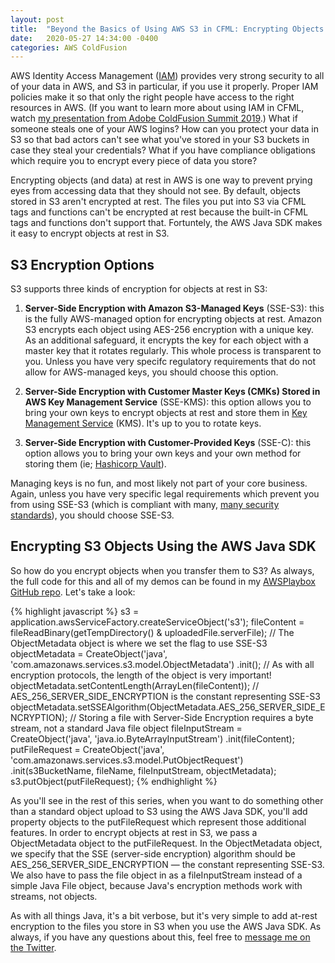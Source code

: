 ```yaml
---
layout: post
title:  "Beyond the Basics of Using AWS S3 in CFML: Encrypting Objects at Rest in S3"
date:   2020-05-27 14:34:00 -0400
categories: AWS ColdFusion
---
```


AWS Identity Access Management ([IAM](https://aws.amazon.com/iam/)) provides very strong security to all of your data in AWS, and S3 in particular, if you use it properly. Proper IAM policies make it so that only the right people have access to the right resources in AWS. (If you want to learn more about using IAM in CFML, watch [my presentation from Adobe ColdFusion Summit 2019](https://www.youtube.com/watch?v=ucn90XLDlPw).) What if someone steals one of your AWS logins? How can you protect your data in S3 so that bad actors can't see what you've stored in your S3 buckets in case they steal your credentials? What if you have compliance obligations which require you to encrypt every piece of data you store?

Encrypting objects (and data) at rest in AWS is one way to prevent prying eyes from accessing data that they should not see. By default, objects stored in S3 aren't encrypted at rest. The files you put into S3 via CFML tags and functions can't be encrypted at rest because the built-in CFML tags and functions don't support that. Fortuntely, the AWS Java SDK makes it easy to encrypt objects at rest in S3.

## S3 Encryption Options

S3 supports three kinds of encryption for objects at rest in S3:

1. <b>Server-Side Encryption with Amazon S3-Managed Keys</b> (SSE-S3): this is the fully AWS-managed option for encrypting objects at rest. Amazon S3 encrypts each object using AES-256 encryption with a unique key. As an additional safeguard, it encrypts the key for each object with a master key that it rotates regularly. This whole process is transparent to you. Unless you have very specifc regulatory requirements that do not allow for AWS-managed keys, you should choose this option.

2. <b>Server-Side Encryption with Customer Master Keys (CMKs) Stored in AWS Key Management Service</b> (SSE-KMS): this option allows you to bring your own keys to encrypt objects at rest and store them in [Key Management Service](https://aws.amazon.com/kms/) (KMS). It's up to you to rotate keys.

3. <b>Server-Side Encryption with Customer-Provided Keys</b> (SSE-C): this option allows you to bring your own keys and your own method for storing them (ie; [Hashicorp Vault](https://www.vaultproject.io)).

Managing keys is no fun, and most likely not part of your core business. Again, unless you have very specific legal requirements which prevent you from using SSE-S3 (which is compliant with many, [many security standards](https://d0.awsstatic.com/whitepapers/compliance/AWS_HIPAA_Compliance_Whitepaper.pdf)), you should choose SSE-S3.

## Encrypting S3 Objects Using the AWS Java SDK

So how do you encrypt objects when you transfer them to S3? As always, the full code for this and all of my demos can be found in my [AWSPlaybox GitHub repo](https://github.com/brianklaas/awsPlaybox). Let's take a look:

{% highlight javascript %}
    s3 = application.awsServiceFactory.createServiceObject('s3');
    fileContent = fileReadBinary(getTempDirectory() & uploadedFile.serverFile);
    // The ObjectMetadata object is where we set the flag to use SSE-S3
    objectMetadata = CreateObject('java', 'com.amazonaws.services.s3.model.ObjectMetadata')
        .init();
    // As with all encryption protocols, the length of the object is very important!
    objectMetadata.setContentLength(ArrayLen(fileContent));
    // AES_256_SERVER_SIDE_ENCRYPTION is the constant representing SSE-S3
    objectMetadata.setSSEAlgorithm(ObjectMetadata.AES_256_SERVER_SIDE_ENCRYPTION);
    // Storing a file with Server-Side Encryption requires a byte stream, not a standard Java file object
    fileInputStream = CreateObject('java', 'java.io.ByteArrayInputStream')
        .init(fileContent);
    putFileRequest = CreateObject('java', 'com.amazonaws.services.s3.model.PutObjectRequest')
        .init(s3BucketName, fileName, fileInputStream, objectMetadata);
    s3.putObject(putFileRequest);
{% endhighlight %}

As you'll see in the rest of this series, when you want to do something other than a standard object upload to S3 using the AWS Java SDK, you'll add property objects to the putFileRequest which represent those additional features. In order to encrypt objects at rest in S3, we pass a ObjectMetadata object to the putFileRequest. In the ObjectMetadata object, we specify that the SSE (server-side encryption) algorithm should be AES_256_SERVER_SIDE_ENCRYPTION &mdash; the constant representing SSE-S3. We also have to pass the file object in as a fileInputStream instead of a simple Java File object, because Java's encryption methods work with streams, not objects.

As with all things Java, it's a bit verbose, but it's very simple to add at-rest encryption to the files you store in S3 when you use the AWS Java SDK. As always, if you have any questions about this, feel free to [message me on the Twitter](https://twitter.com/brian_klaas).